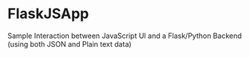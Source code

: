 # FlaskJSApp
Sample Interaction between JavaScript UI and a Flask/Python Backend (using both JSON and Plain text data)
